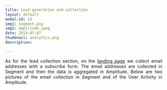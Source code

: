 ```yaml
---
title: Lead generation and collection
layout: default
modal-id: 13
img1: segment.png
img2: amplitude.jpeg
date: 2014-07-07
thumbnail: analytics.png
description:

---
```


<div style="text-align: justify">As for the lead collection section, on the <a href="http://roadbook-recorder.studio">landing page</a> we collect email addresses with a subscribe form. The email addresses are collected in Segment and then the data is aggregated in Amplitude. Below are two pictures of the email collection in Segment and of the User Activity in Amplitude. </div>

